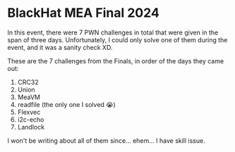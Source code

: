 # BlackHat MEA Final 2024

In this event, there were 7 PWN challenges in total that were given in the span of three days. Unfortunately, I could only solve one of them during the event, and it was a sanity check XD.&#x20;

These are the 7 challenges from the Finals, in order of the days they came out:

1. CRC32
2. Union
3. MeaVM
4. readfile (the only one I solved :sob:)
5. Flexvec
6. i2c-echo
7. Landlock

I won't be writing about all of them since... ehem... I have skill issue.
